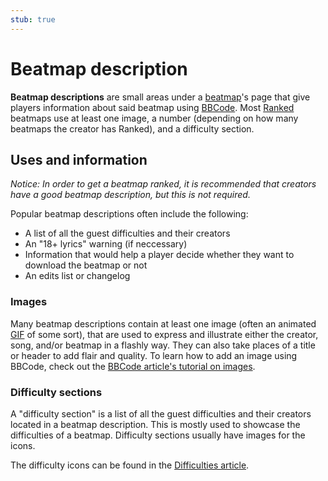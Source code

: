 ```yaml
---
stub: true
---
```


# Beatmap description

**Beatmap descriptions** are small areas under a [beatmap](/wiki/Beatmap)'s page that give players information about said beatmap using [BBCode](/wiki/BBCode). Most [Ranked](/wiki/Beatmap/Category#ranked) beatmaps use at least one image, a number (depending on how many beatmaps the creator has Ranked), and a difficulty section.

## Uses and information

*Notice: In order to get a beatmap ranked, it is recommended that creators have a good beatmap description, but this is not required.*

Popular beatmap descriptions often include the following:

- A list of all the guest difficulties and their creators
- An "18+ lyrics" warning (if neccessary)
- Information that would help a player decide whether they want to download the beatmap or not
- An edits list or changelog

### Images

Many beatmap descriptions contain at least one image (often an animated [GIF](https://en.wikipedia.org/wiki/GIF "Wikipedia") of some sort), that are used to express and illustrate either the creator, song, and/or beatmap in a flashly way. They can also take places of a title or header to add flair and quality. To learn how to add an image using BBCode, check out the [BBCode article's tutorial on images](/wiki/BBCode#image).

### Difficulty sections

A "difficulty section" is a list of all the guest difficulties and their creators located in a beatmap description. This is mostly used to showcase the difficulties of a beatmap. Difficulty sections usually have images for the icons.

The difficulty icons can be found in the [Difficulties article](/wiki/Difficulties).
